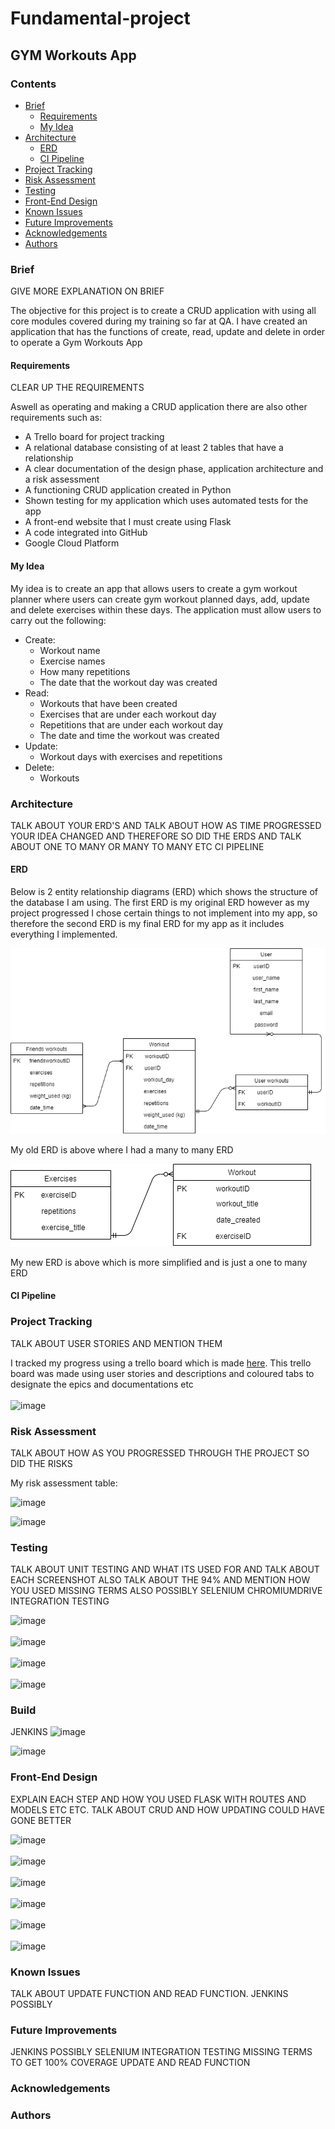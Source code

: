 # Fundamental-project


## GYM Workouts App


### Contents
* [Brief](https://github.com/Armanhafiz4/Fundamental-project/blob/main/README.md#brief) 
  * [Requirements](https://github.com/Armanhafiz4/Fundamental-project/blob/main/README.md#requirements)
  * [My Idea](https://github.com/Armanhafiz4/Fundamental-project/blob/main/README.md#my-idea)
* [Architecture](https://github.com/Armanhafiz4/Fundamental-project/blob/main/README.md#architecture)
  * [ERD](https://github.com/Armanhafiz4/Fundamental-project/blob/main/README.md#erd)
  * [CI Pipeline](https://github.com/Armanhafiz4/Fundamental-project/blob/main/README.md#ci-pipeline)
* [Project Tracking](https://github.com/Armanhafiz4/Fundamental-project/blob/main/README.md#project-tracking)
* [Risk Assessment](https://github.com/Armanhafiz4/Fundamental-project/blob/main/README.md#risk-assessment)
* [Testing](https://github.com/Armanhafiz4/Fundamental-project/blob/main/README.md#testing)
* [Front-End Design](https://github.com/Armanhafiz4/Fundamental-project/blob/main/README.md#front-end-design)
* [Known Issues](https://github.com/Armanhafiz4/Fundamental-project/blob/main/README.md#known-issues)
* [Future Improvements](https://github.com/Armanhafiz4/Fundamental-project/blob/main/README.md#future-improvements)
* [Acknowledgements](https://github.com/Armanhafiz4/Fundamental-project/blob/main/README.md#acknowledgements)
* [Authors](https://github.com/Armanhafiz4/Fundamental-project/blob/main/README.md#authors)

### Brief 
GIVE MORE EXPLANATION ON BRIEF

The objective for this project is to create a CRUD application with using all core modules covered during my training so far at QA.
I have created an application that has the functions of create, read, update and delete in order to operate a Gym Workouts App

#### Requirements
CLEAR UP THE REQUIREMENTS

Aswell as operating and making a CRUD application there are also other requirements such as:
* A Trello board for project tracking
* A relational database consisting of at least 2 tables that have a relationship
* A clear documentation of the design phase, application architecture and a risk assessment 
* A functioning CRUD application created in Python
* Shown testing for my application which uses automated tests for the app
* A front-end website that I must create using Flask
* A code integrated into GitHub
* Google Cloud Platform

#### My Idea

My idea is to create an app that allows users to create a gym workout planner where users can create gym workout planned days, add, update and delete exercises within these days. The application must allow users to carry out the following: 

* Create: 
  * Workout name 
  * Exercise names 
  * How many repetitions
  * The date that the workout day was created
* Read: 
  * Workouts that have been created
  * Exercises that are under each workout day
  * Repetitions that are under each workout day
  * The date and time the workout was created
* Update: 
  * Workout days with exercises and repetitions
* Delete: 
  * Workouts
  
### Architecture 
TALK ABOUT YOUR ERD'S AND TALK ABOUT HOW AS TIME PROGRESSED YOUR IDEA CHANGED AND THEREFORE SO DID THE ERDS AND TALK ABOUT ONE TO MANY OR MANY TO MANY ETC
CI PIPELINE

#### ERD
Below is 2 entity relationship diagrams (ERD) which shows the structure of the database I am using. The first ERD is my original ERD however as my project progressed I chose certain things to not implement into my app, so therefore the second ERD is my final ERD for my app as it includes everything I implemented.

![alt text](https://github.com/Armanhafiz4/Fundamental-project/blob/main/Original%20ERD%20Diagram.png) 


My old ERD is above where I had a many to many ERD


![alt_text](https://github.com/Armanhafiz4/Fundamental-project/blob/main/ERD%20new%20Diagram.png)


My new ERD is above which is more simplified and is just a one to many ERD

#### CI Pipeline

### Project Tracking
TALK ABOUT USER STORIES AND MENTION THEM

I tracked my progress using a trello board which is made [here](https://trello.com/b/ihNNyfj3/qa-fundamental-project). This trello board was made using user stories and descriptions and coloured tabs to designate the epics and documentations etc 
<br><br>
![image](https://user-images.githubusercontent.com/74771197/103489502-db415c80-4e0c-11eb-8e31-b97b1b835a4e.png)


### Risk Assessment
TALK ABOUT HOW AS YOU PROGRESSED THROUGH THE PROJECT SO DID THE RISKS

My risk assessment table:

![image](https://user-images.githubusercontent.com/74771197/103491155-3ed18700-4e19-11eb-8cbd-e694ebf70e1d.png)


![image](https://user-images.githubusercontent.com/74771197/103492775-22d3e280-4e25-11eb-97af-c14bb9c07876.png)


### Testing
TALK ABOUT UNIT TESTING AND WHAT ITS USED FOR AND TALK ABOUT EACH SCREENSHOT
ALSO TALK ABOUT THE 94% AND MENTION HOW YOU USED MISSING TERMS
ALSO POSSIBLY SELENIUM CHROMIUMDRIVE INTEGRATION TESTING

![image](https://user-images.githubusercontent.com/74771197/103464355-f045bf00-4d2a-11eb-938e-396fef918d83.png)
<br><br>
![image](https://user-images.githubusercontent.com/74771197/103464362-14090500-4d2b-11eb-8a40-d865d1268046.png)
<br><br>
![image](https://user-images.githubusercontent.com/74771197/103464375-208d5d80-4d2b-11eb-936b-b0d471b1892a.png)
<br><br>
![image](https://user-images.githubusercontent.com/74771197/103489423-5eae7e00-4e0c-11eb-81bb-4935c4e83e44.png)


### Build
JENKINS
![image](https://user-images.githubusercontent.com/74771197/103557342-f367b900-4eaa-11eb-83b0-125b872b7789.png)

![image](https://user-images.githubusercontent.com/74771197/103557405-0e3a2d80-4eab-11eb-99da-ec7e17a99636.png)




### Front-End Design
EXPLAIN EACH STEP AND HOW YOU USED FLASK WITH ROUTES AND MODELS ETC ETC. TALK ABOUT CRUD AND HOW UPDATING COULD HAVE GONE BETTER

![image](https://user-images.githubusercontent.com/74771197/103464266-40705180-4d2a-11eb-90fb-1c540a885e5b.png) 
<br><br>
![image](https://user-images.githubusercontent.com/74771197/103464288-6c8bd280-4d2a-11eb-9935-2081387385cb.png)
<br><br>
![image](https://user-images.githubusercontent.com/74771197/103464298-7dd4df00-4d2a-11eb-89ef-8eb4dc7c2b27.png)
<br><br>
![image](https://user-images.githubusercontent.com/74771197/103464309-8a593780-4d2a-11eb-87b6-cc17d3c0917e.png)
<br><br>
![image](https://user-images.githubusercontent.com/74771197/103464331-ad83e700-4d2a-11eb-95bb-441c319f760a.png)
<br><br>
![image](https://user-images.githubusercontent.com/74771197/103464337-bb396c80-4d2a-11eb-8402-6b71b357ac49.png)


### Known Issues
TALK ABOUT UPDATE FUNCTION AND READ FUNCTION. JENKINS POSSIBLY

### Future Improvements
JENKINS POSSIBLY
SELENIUM INTEGRATION TESTING
MISSING TERMS TO GET 100% COVERAGE
UPDATE AND READ FUNCTION

### Acknowledgements

### Authors
